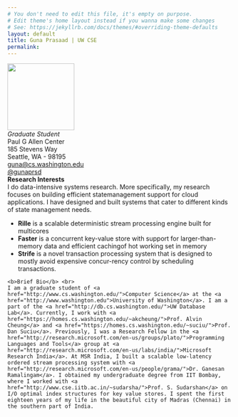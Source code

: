 ```yaml
---
# You don't need to edit this file, it's empty on purpose.
# Edit theme's home layout instead if you wanna make some changes
# See: https://jekyllrb.com/docs/themes/#overriding-theme-defaults
layout: default
title: Guna Prasaad | UW CSE
permalink: 
---
```

<div class="banner">
    <div class="photo">
        <img src="{{site.url}}assets/me2.jpg" width="150px" height="150px">
    </div>
    <div class="contact">
        <i>Graduate Student</i> <br>
        Paul G Allen Center<br>
        185 Stevens Way<br>
        Seattle, WA - 98195<br>
        <a href="mailto:guna@cs.washington.edu">guna@cs.washington.edu</a> <br>
        <a href="http://twitter.com/gunaprsd">@gunaprsd</a> <br>
    </div>
</div>
<div class="homecontent">
    <b>Research Interests</b> <br>
    I do data-intensive systems research. More specifically, my research focuses on building efficient statemanagement support for cloud applications. I have designed and built systems that cater to different kinds of state management needs. 
    <ul>
        <li> <b>Rille</b> is a scalable deterministic stream processing engine built for multicores </li>
        <li> <b>Faster</b> is a concurrent key-value store with support for larger-than-memory data and efficient cachingof hot working set in memory </li> 
        <li><b>Strife</b> is a novel transaction processing system that is designed to mostly avoid expensive concur-rency control by scheduling transactions.</li>
    </ul>

    <b>Brief Bio</b> <br>
    I am a graduate student of <a href="http://www.cs.washington.edu/">Computer Science</a> at the <a href="http://www.washington.edu">University of Washington</a>. I am a part of the <a href="http://db.cs.washington.edu/">UW Database Lab</a>. Currently, I work with <a href="https://homes.cs.washington.edu/~akcheung/">Prof. Alvin Cheung</a> and <a href="https://homes.cs.washington.edu/~suciu/">Prof. Dan Suciu</a>. Previously, I was a Research Fellow in the <a href="http://research.microsoft.com/en-us/groups/plato/">Programming Languages and Tools</a> group at <a href="http://research.microsoft.com/en-us/labs/india/">Microsoft Research India</a>. At MSR India, I built a scalable low-latency ordered stream processing system with <a href="http://research.microsoft.com/en-us/people/grama/">Dr. Ganesan Ramalingam</a>. I obtained my undergraduate degree from IIT Bombay, where I worked with <a href="http://www.cse.iitb.ac.in/~sudarsha/">Prof. S. Sudarshan</a> on I/O optimal index structures for key value stores. I spent the first eighteen years of my life in the beautiful city of Madras (Chennai) in the southern part of India.
</div>
